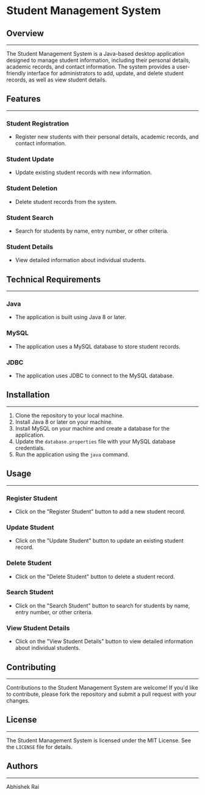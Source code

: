 # Student Management System


## Overview
-----------

The Student Management System is a Java-based desktop application designed to manage student information, including their personal details, academic records, and contact information. The system provides a user-friendly interface for administrators to add, update, and delete student records, as well as view student details.

## Features
------------

### Student Registration
* Register new students with their personal details, academic records, and contact information.

### Student Update
* Update existing student records with new information.

### Student Deletion
* Delete student records from the system.

### Student Search
* Search for students by name, entry number, or other criteria.

### Student Details
* View detailed information about individual students.

## Technical Requirements
-------------------------

### Java
* The application is built using Java 8 or later.

### MySQL
* The application uses a MySQL database to store student records.

### JDBC
* The application uses JDBC to connect to the MySQL database.

## Installation
--------------

1. Clone the repository to your local machine.
2. Install Java 8 or later on your machine.
3. Install MySQL on your machine and create a database for the application.
4. Update the `database.properties` file with your MySQL database credentials.
5. Run the application using the `java` command.

## Usage
-----

### Register Student
* Click on the "Register Student" button to add a new student record.

### Update Student
* Click on the "Update Student" button to update an existing student record.

### Delete Student
* Click on the "Delete Student" button to delete a student record.

### Search Student
* Click on the "Search Student" button to search for students by name, entry number, or other criteria.

### View Student Details
* Click on the "View Student Details" button to view detailed information about individual students.

## Contributing
------------

Contributions to the Student Management System are welcome! If you'd like to contribute, please fork the repository and submit a pull request with your changes.

## License
-------

The Student Management System is licensed under the MIT License. See the `LICENSE` file for details.

## Authors
---------

Abhishek Rai
